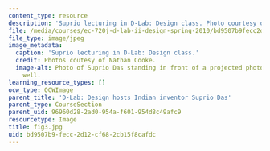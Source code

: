 ```yaml
---
content_type: resource
description: 'Suprio lecturing in D-Lab: Design class. Photo courtesy of Nathan Cooke.'
file: /media/courses/ec-720j-d-lab-ii-design-spring-2010/bd9507b9fecc2d12cf682cb15f8cafdc_fig3.jpg
file_type: image/jpeg
image_metadata:
  caption: 'Suprio lecturing in D-Lab: Design class.'
  credit: Photos coutesy of Nathan Cooke.
  image-alt: Photo of Suprio Das standing in front of a projected photo of a water
    well.
learning_resource_types: []
ocw_type: OCWImage
parent_title: 'D-Lab: Design hosts Indian inventor Suprio Das'
parent_type: CourseSection
parent_uid: 96960d28-2ad0-954a-f601-954d8c49afc9
resourcetype: Image
title: fig3.jpg
uid: bd9507b9-fecc-2d12-cf68-2cb15f8cafdc
---
```

